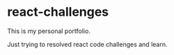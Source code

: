 # react-challenges

This is my personal portfolio.

Just trying to resolved react code challenges and learn.
